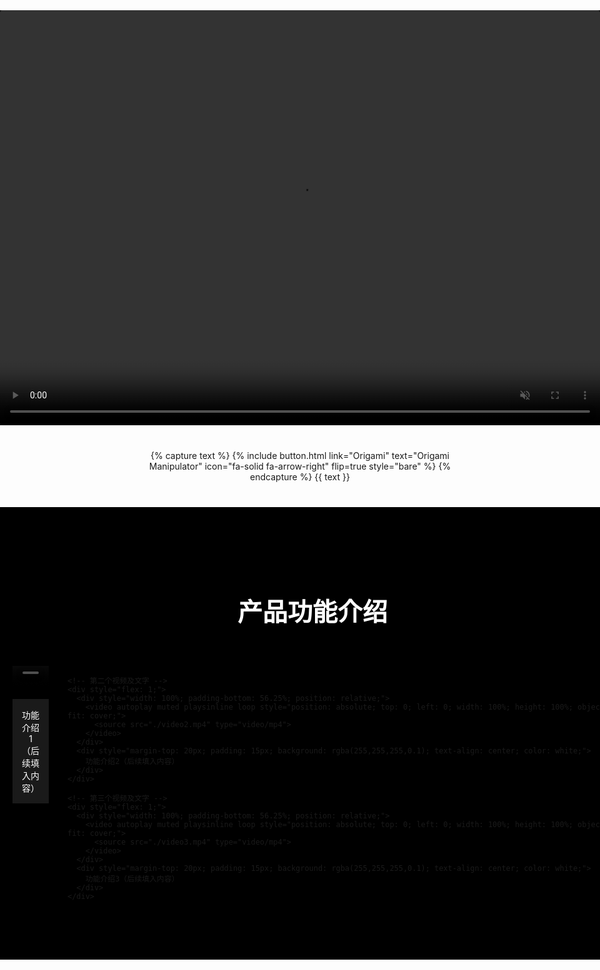 <!-- 视频区域（含居中文字） -->
<section style="width: 100vw; margin: 40px calc(-50vw + 50%); padding: 0; background: #000; position: relative;">
  <!-- 16:9比例视频区域 -->
  <div style="width: 100%; padding-bottom: 56.25%; position: relative;">
    <video 
      controls 
      autoplay 
      muted 
      playsinline 
      loop
      style="position: absolute; top: 0; left: 0; width: 100%; height: 100%; object-fit: contain; display: block; border-radius: 4px;"
    >
      <source src="./xiaobanben.mp4" type="video/mp4">
      <div style="color: white; text-align: center; padding: 100px 20px;">
        <h3>FEAGINE ONE - Origami Manipulator</h3>
        <p>视频加载中...</p>
      </div>
    </video>

    <!-- 浮于视频中心的文字（三行排列，背景透明） -->
    <div style="position: absolute; top: 50%; left: 50%; transform: translate(-50%, -50%); z-index: 10; text-align: center; color: white; width: 100%; max-width: 800px; padding: 0 20px;">
      <div style="font-size: 3rem; font-weight: bold; margin-bottom: 15px;">擎羽科技</div>
      <div style="font-size: 1.2rem; margin-bottom: 8px; opacity: 0.2;">以仿生柔性操作重构机器人的劳作边界</div>
      <div style="font-size: 1.2rem; opacity: 0.2;">专注于柔性机械臂的创新与应用</div>
    </div>
  </div>
</section>

<!-- 按钮区域 -->
<div style="text-align: center; margin: 40px 0;">
  {% capture text %}
  {%
    include button.html
    link="Origami"
    text="Origami Manipulator"
    icon="fa-solid fa-arrow-right"
    flip=true
    style="bare"
  %}
  {% endcapture %}
  {{ text }}
</div>

<!-- 产品功能介绍区域 -->
<section style="width: 100vw; margin: 40px calc(-50vw + 50%); padding: 80px 20px; background: #000;">
  <h2 style="text-align: center; margin-bottom: 60px; color: white; font-size: 2.5rem;">产品功能介绍</h2>
  
  <!-- 三个并列短视频 -->
  <div style="display: flex; justify-content: space-between; gap: 30px; max-width: 1800px; margin: 0 auto;">
    <!-- 第一个视频及文字 -->
    <div style="flex: 1;">
      <div style="width: 100%; padding-bottom: 56.25%; position: relative;">
        <video autoplay muted playsinline loop style="position: absolute; top: 0; left: 0; width: 100%; height: 100%; object-fit: cover;">
          <source src="./video1.mp4" type="video/mp4">
        </video>
      </div>
      <div style="margin-top: 20px; padding: 15px; background: rgba(255,255,255,0.1); text-align: center; color: white;">
        功能介绍1（后续填入内容）
      </div>
    </div>

    <!-- 第二个视频及文字 -->
    <div style="flex: 1;">
      <div style="width: 100%; padding-bottom: 56.25%; position: relative;">
        <video autoplay muted playsinline loop style="position: absolute; top: 0; left: 0; width: 100%; height: 100%; object-fit: cover;">
          <source src="./video2.mp4" type="video/mp4">
        </video>
      </div>
      <div style="margin-top: 20px; padding: 15px; background: rgba(255,255,255,0.1); text-align: center; color: white;">
        功能介绍2（后续填入内容）
      </div>
    </div>

    <!-- 第三个视频及文字 -->
    <div style="flex: 1;">
      <div style="width: 100%; padding-bottom: 56.25%; position: relative;">
        <video autoplay muted playsinline loop style="position: absolute; top: 0; left: 0; width: 100%; height: 100%; object-fit: cover;">
          <source src="./video3.mp4" type="video/mp4">
        </video>
      </div>
      <div style="margin-top: 20px; padding: 15px; background: rgba(255,255,255,0.1); text-align: center; color: white;">
        功能介绍3（后续填入内容）
      </div>
    </div>
  </div>
</section>